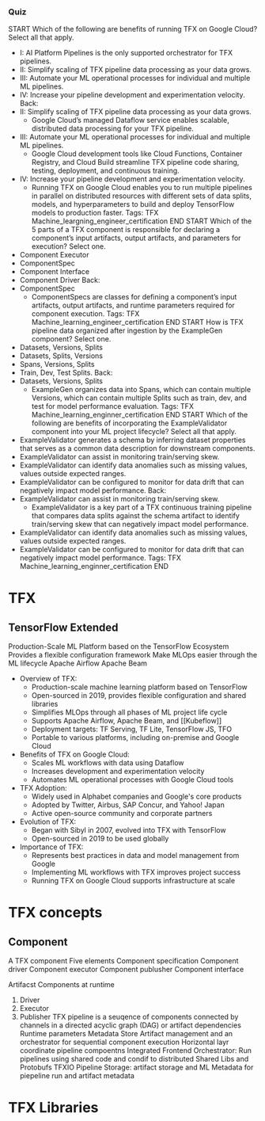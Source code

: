 ### Quiz
START
Which of the following are benefits of running TFX on Google Cloud? Select all that apply.
* I: AI Platform Pipelines is the only supported orchestrator for TFX pipelines.
* II: Simplify scaling of TFX pipeline data processing as your data grows.
* III: Automate your ML operational processes for individual and multiple ML pipelines.
* IV: Increase your pipeline development and experimentation velocity.
Back:
* II: Simplify scaling of TFX pipeline data processing as your data grows.
	* Google Cloud’s managed Dataflow service enables scalable, distributed data processing for your TFX pipeline.
* III: Automate your ML operational processes for individual and multiple ML pipelines.
	* Google Cloud development tools like Cloud Functions, Container Registry, and Cloud Build streamline TFX pipeline code sharing, testing, deployment, and continuous training.
* IV: Increase your pipeline development and experimentation velocity.
	* Running TFX on Google Cloud enables you to run multiple pipelines in parallel on distributed resources with different sets of data splits, models, and hyperparameters to build and deploy TensorFlow models to production faster.
Tags: TFX Machine_leargning_engineer_certification
END
START
Which of the 5 parts of a TFX component is responsible for declaring a component’s input artifacts, output artifacts, and parameters for execution? Select one.
* Component Executor
* ComponentSpec
* Component Interface
* Component Driver
Back:
* ComponentSpec
	* ComponentSpecs are classes for defining a component’s input artifacts, output artifacts, and runtime parameters required for component execution.
Tags: TFX Machine_learning_engineer_certification
END
START
How is TFX pipeline data organized after ingestion by the ExampleGen component? Select one.
* Datasets, Versions, Splits
* Datasets, Splits, Versions
* Spans, Versions, Splits
* Train, Dev, Test Splits.
Back:
* Datasets, Versions, Splits
	* ExampleGen organizes data into Spans, which can contain multiple Versions, which can contain multiple Splits such as train, dev, and test for model performance evaluation.
Tags: TFX Machine_learning_enginner_certification
END
START
Which of the following are benefits of incorporating the ExampleValidator component into your ML project lifecycle? Select all that apply.
* ExampleValidator generates a schema by inferring dataset properties that serves as a common data description for downstream components.
* ExampleValidator can assist in monitoring train/serving skew.
* ExampleValidator can identify data anomalies such as missing values, values outside expected ranges.
* ExampleValidator can be configured to monitor for data drift that can negatively impact model performance.
Back:
* ExampleValidator can assist in monitoring train/serving skew.
	* ExampleValidator is a key part of a TFX continuous training pipeline that compares data splits against the schema artifact to identify train/serving skew that can negatively impact model performance.
* ExampleValidator can identify data anomalies such as missing values, values outside expected ranges.
* ExampleValidator can be configured to monitor for data drift that can negatively impact model performance.
Tags: TFX Machine_learning_enginner_certification
END
# TFX
## TensorFlow Extended
Production-Scale ML Platform based on the TensorFlow Ecosystem
Provides a flexible configuration framework 
Make MLOps easier through the ML lifecycle
Apache Airflow
Apache Beam

- Overview of TFX:
	- Production-scale machine learning platform based on TensorFlow 
	- Open-sourced in 2019, provides flexible configuration and shared libraries
	- Simplifies MLOps through all phases of ML project life cycle
	- Supports Apache Airflow, Apache Beam, and [[Kubeflow]]
	- Deployment targets: TF Serving, TF Lite, TensorFlow JS, TFO
	- Portable to various platforms, including on-premise and Google Cloud
- Benefits of TFX on Google Cloud:
	- Scales ML workflows with data using Dataflow
	- Increases development and experimentation velocity
	- Automates ML operational processes with Google Cloud tools
- TFX Adoption: 
	- Widely used in Alphabet companies and Google's core products
	- Adopted by Twitter, Airbus, SAP Concur, and Yahoo! Japan
	- Active open-source community and corporate partners
- Evolution of TFX:
	- Began with Sibyl in 2007, evolved into TFX with TensorFlow
	- Open-sourced in 2019 to be used globally
- Importance of TFX:
	- Represents best practices in data and model management from Google
	- Implementing ML workflows with TFX improves project success
	- Running TFX on Google Cloud supports infrastructure at scale
# TFX concepts
## Component
A TFX component
	Five elements
	Component specification
	Component driver
	Component executor
	Component publusher
	Component interface

Artifacst
Components at runtime
1. Driver
2. Executor
3. Publisher
TFX pipeline is a seuqence of components connected by channels in a directed acyclic graph (DAG) or artifact dependencies
Runtime parameters
Metadata Store
	Artifact management and an orchestrator for sequential component execution
Horizontal layr coordinate pipeline compoentns
	Integrated Frontend
	Orchestrator: Run pipelines using shared code and condif to distributed
	Shared Libs and Protobufs
		TFXIO
	Pipeline Storage: artifact storage and ML Metadata for piepeline run and artifact metadata


# TFX Libraries

